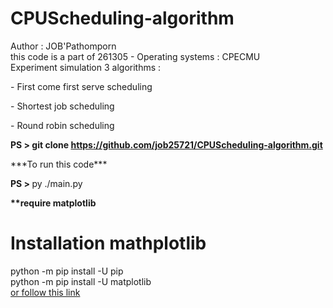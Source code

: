 # CPUScheduling-algorithm
Author : JOB'Pathomporn <br/>
this code is a part of 261305 - Operating systems : CPECMU <br/>
Experiment simulation 3 algorithms : <br/>
<p>-  First come first serve scheduling</p>
<p>-  Shortest job scheduling</p>
<p>-  Round robin scheduling</p>

<b>PS > git clone https://github.com/job25721/CPUScheduling-algorithm.git</b><br/>
<p>***To run this code***</p>
<b>PS > </b>py ./main.py

<b>**require matplotlib</b>

# Installation mathplotlib
python -m pip install -U pip <br/>
python -m pip install -U matplotlib
<br />
<a href="https://matplotlib.org/users/installing.html">or follow this link</a>
